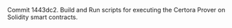 Commit 1443dc2.                    Build and Run scripts for executing the Certora Prover on Solidity smart contracts.